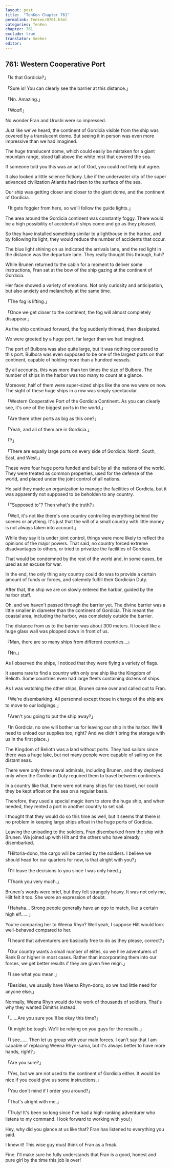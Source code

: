 ```yaml
---
layout: post
title:  "TenKen Chapter 761"
permalink: Tenken/0761.html
categories: TenKen
chapter: 761
exclude: true
translator: Seeker
editor: 
---
```

<h2>761: Western Cooperative Port</h2>

「Is that Gordicia?」

「Sure is! You can clearly see the barrier at this distance.」

「Nn. Amazing.」

「Woof!」

No wonder Fran and Urushi were so impressed.

Just like we've heard, the continent of Gordicia visible from the ship was covered by a translucent dome. But seeing it in person was even more impressive than we had imagined.

The huge translucent dome, which could easily be mistaken for a giant mountain range, stood tall above the white mist that covered the sea.

If someone told you this was an act of God, you could not help but agree.

It also looked a little science fictiony. Like if the underwater city of the super advanced civilization Atlantis had risen to the surface of the sea.

Our ship was getting closer and closer to the giant dome, and the continent of Gordicia.

「It gets foggier from here, so we'll follow the guide lights.」

The area around the Gordicia continent was constantly foggy. There would be a high possibility of accidents if ships come and go as they pleased.

So they have installed something similar to a lighthouse in the harbor, and by following its light, they would reduce the number of accidents that occur.

The blue light shining on us indicated the arrivals lane, and the red light in the distance was the departure lane. They really thought this through, huh?

While Brunen returned to the cabin for a moment to deliver some instructions, Fran sat at the bow of the ship gazing at the continent of Gordicia.

Her face showed a variety of emotions. Not only curiosity and anticipation, but also anxiety and melancholy at the same time.

「The fog is lifting.」

「Once we get closer to the continent, the fog will almost completely disappear.」

As the ship continued forward, the fog suddenly thinned, then dissipated.

We were greeted by a huge port, far larger than we had imagined.

The port of Bulbora was also quite large, but it was nothing compared to this port. Bulbora was even supposed to be one of the largest ports on that continent, capable of holding more than a hundred vessels.

By all accounts, this was more than ten times the size of Bulbora. The number of ships in the harbor was too many to count at a glance.

Moreover, half of them were super-sized ships like the one we were on now. The sight of these huge ships in a row was simply spectacular.

「Western Cooperative Port of the Gordicia Continent. As you can clearly see, it's one of the biggest ports in the world.」

「Are there other ports as big as this one?」

「Yeah, and all of them are in Gordicia.」

「?」

「There are equally large ports on every side of Gordicia: North, South, East, and West.」

These were four huge ports funded and built by all the nations of the world. They were treated as common properties, used for the defense of the world, and placed under the joint control of all nations.

He said they made an organization to manage the facilities of Gordicia, but it was apparently not supposed to be beholden to any country.

「"Supposed to"? Then what's the truth?」

「Well, it's not like there's one country controlling everything behind the scenes or anything. It's just that the will of a small country with little money is not always taken into account.」

While they say it is under joint control, things were more likely to reflect the opinions of the major powers. That said, no country forced extreme disadvantages to others, or tried to privatize the facilities of Gordicia.

That would be condemned by the rest of the world and, in some cases, be used as an excuse for war.

In the end, the only thing any country could do was to provide a certain amount of funds or forces, and solemnly fulfill their Gordician Duty.

After that, the ship we are on slowly entered the harbor, guided by the harbor staff.

Oh, and we haven't passed through the barrier yet. The divine barrier was a little smaller in diameter than the continent of Gordicia. This meant the coastal area, including the harbor, was completely outside the barrier.

The distance from us to the barrier was about 300 meters. It looked like a huge glass wall was plopped down in front of us.

『Man, there are so many ships from different countries…』

「Nn.」

As I observed the ships, I noticed that they were flying a variety of flags.

It seems rare to find a country with only one ship like the Kingdom of Belioth. Some countries even had large fleets containing dozens of ships.

As I was watching the other ships, Brunen came over and called out to Fran.

「We're disembarking. All personnel except those in charge of the ship are to move to our lodgings.」

「Aren't you going to put the ship away?」

「In Gordicia, no one will bother us for leaving our ship in the harbor. We'll need to unload our supplies too, right? And we didn't bring the storage with us in the first place.」

The Kingdom of Belioth was a land without ports. They had sailors since there was a huge lake, but not many people were capable of sailing on the distant seas.

There were only three naval admirals, including Brunen, and they deployed only when the Gordician Duty required them to travel between continents.

In a country like that, there were not many ships for sea travel, nor could they be kept afloat on the sea on a regular basis.

Therefore, they used a special magic item to store the huge ship, and when needed, they rented a port in another country to set sail.

I thought that they would do so this time as well, but it seems that there is no problem in keeping large ships afloat in the huge ports of Gordicia.

Leaving the unloading to the soldiers, Fran disembarked from the ship with Brunen. We joined up with Hilt and the others who have already disembarked.

「Hiltoria-dono, the cargo will be carried by the soldiers. I believe we should head for our quarters for now, is that alright with you?」

「I'll leave the decisions to you since I was only hired.」

「Thank you very much.」

Brunen's words were brief, but they felt strangely heavy. It was not only me, Hilt felt it too. She wore an expression of doubt.

「Hahaha… Strong people generally have an ego to match, like a certain high elf……」

You're comparing her to Weena Rhyn? Well yeah, I suppose Hilt would look well-behaved compared to her.

「I heard that adventurers are basically free to do as they please, correct?」

「Our country wants a small number of elites, so we hire adventurers of Rank B or higher in most cases. Rather than incorporating them into our forces, we get better results if they are given free reign.」

「I see what you mean.」

「Besides, we usually have Weena Rhyn-dono, so we had little need for anyone else.」

Normally, Weena Rhyn would do the work of thousands of soldiers. That's why they wanted Dimitris instead.

「……Are you sure you'll be okay this time?」

「It might be tough. We'll be relying on you guys for the results.」

「I see…… Then let us group with your main forces. I can't say that I am capable of replacing Weena Rhyn-sama, but it's always better to have more hands, right?」

「Are you sure?」

「Yes, but we are not used to the continent of Gordicia either. It would be nice if you could give us some instructions.」

「You don't mind if I order you around?」

「That's alright with me.」

「Truly! It's been so long since I've had a high-ranking adventurer who listens to my command. I look forward to working with you!」

Hey, why did you glance at us like that? Fran has listened to everything you said.

I knew it! This wise guy must think of Fran as a freak.

Fine. I'll make sure he fully understands that Fran is a good, honest and pure girl by the time this job is over!



